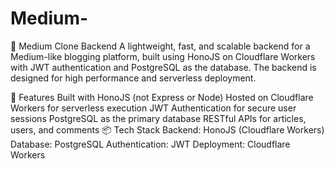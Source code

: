 # Medium-

📝 Medium Clone Backend
A lightweight, fast, and scalable backend for a Medium-like blogging platform, built using HonoJS on Cloudflare Workers with JWT authentication and PostgreSQL as the database. The backend is designed for high performance and serverless deployment.

🚀 Features
Built with HonoJS (not Express or Node)
Hosted on Cloudflare Workers for serverless execution
JWT Authentication for secure user sessions
PostgreSQL as the primary database
RESTful APIs for articles, users, and comments
📦 Tech Stack
Backend: HonoJS (Cloudflare Workers)
Database: PostgreSQL
Authentication: JWT
Deployment: Cloudflare Workers
